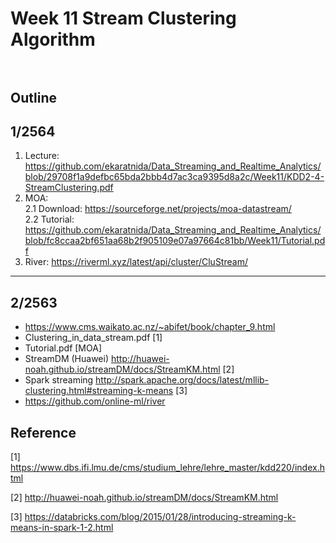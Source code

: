 # Week 11 Stream Clustering Algorithm </br></br>
## Outline </br>

## 1/2564
1) Lecture: https://github.com/ekaratnida/Data_Streaming_and_Realtime_Analytics/blob/29708f1a9defbc65bda2bbb4d7ac3ca9395d8a2c/Week11/KDD2-4-StreamClustering.pdf
2) MOA: <br>
   2.1 Download: https://sourceforge.net/projects/moa-datastream/ <br>
   2.2 Tutorial: https://github.com/ekaratnida/Data_Streaming_and_Realtime_Analytics/blob/fc8ccaa2bf651aa68b2f905109e07a97664c81bb/Week11/Tutorial.pdf <br>
3) River: https://riverml.xyz/latest/api/cluster/CluStream/

---

## 2/2563
- https://www.cms.waikato.ac.nz/~abifet/book/chapter_9.html
- Clustering_in_data_stream.pdf [1]
- Tutorial.pdf [MOA]
- StreamDM (Huawei) http://huawei-noah.github.io/streamDM/docs/StreamKM.html [2]
- Spark streaming http://spark.apache.org/docs/latest/mllib-clustering.html#streaming-k-means [3]
- https://github.com/online-ml/river


## Reference

[1] https://www.dbs.ifi.lmu.de/cms/studium_lehre/lehre_master/kdd220/index.html

[2] http://huawei-noah.github.io/streamDM/docs/StreamKM.html

[3] https://databricks.com/blog/2015/01/28/introducing-streaming-k-means-in-spark-1-2.html


